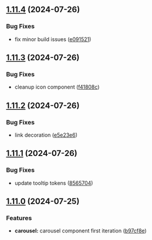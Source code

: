 ## [1.11.4](https://github.com/acronis/ui-component-library/compare/v1.11.3...v1.11.4) (2024-07-26)


### Bug Fixes

* fix minor build issues ([e091521](https://github.com/acronis/ui-component-library/commit/e091521ca8029efd2a84f190073c6b821e729756))

## [1.11.3](https://github.com/acronis/ui-component-library/compare/v1.11.2...v1.11.3) (2024-07-26)


### Bug Fixes

* cleanup icon component ([f41808c](https://github.com/acronis/ui-component-library/commit/f41808c63571e04965f847cd0b34b545294aecdb))

## [1.11.2](https://github.com/acronis/ui-component-library/compare/v1.11.1...v1.11.2) (2024-07-26)


### Bug Fixes

* link decoration ([e5e23e6](https://github.com/acronis/ui-component-library/commit/e5e23e63579c6222b802c1adf401f84e305dfdc3))

## [1.11.1](https://github.com/acronis/ui-component-library/compare/v1.11.0...v1.11.1) (2024-07-26)


### Bug Fixes

* update tooltip tokens ([8565704](https://github.com/acronis/ui-component-library/commit/856570491eb85aa4671a9cfc3feab39c194d7034))

## [1.11.0](https://github.com/acronis/ui-component-library/compare/v1.10.2...v1.11.0) (2024-07-25)


### Features

* **carousel:** carousel component first iteration ([b97cf8e](https://github.com/acronis/ui-component-library/commit/b97cf8ee9e453788a1a4d75539c50cb665731f4a))

